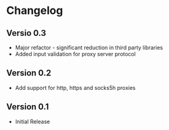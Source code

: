 # Changelog

## Versio 0.3
* Major refactor - significant reduction in third party libraries
* Added input validation for proxy server protocol

## Version 0.2
* Add support for http, https and socks5h proxies


## Version 0.1
* Initial Release